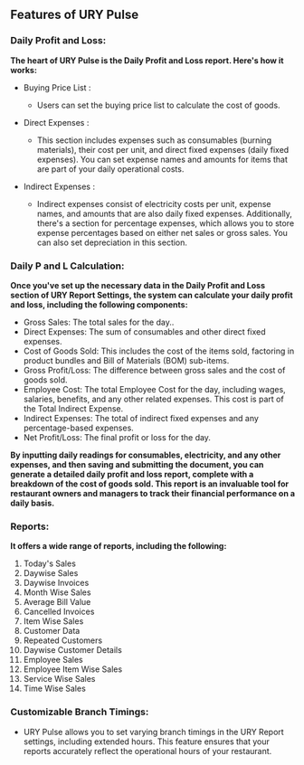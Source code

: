 ## Features of URY Pulse


### Daily Profit and Loss:

**The heart of URY Pulse is the Daily Profit and Loss report. Here's how it works:**

- Buying Price List :
   - Users can set the buying price list to calculate the cost of goods.

- Direct Expenses :
  - This section includes expenses such as consumables (burning materials), their cost per unit, and direct fixed expenses (daily fixed expenses). You can set expense names and amounts for items that are part of your daily operational costs.
  
- Indirect Expenses :
  -  Indirect expenses consist of electricity costs per unit, expense names, and amounts that are also daily fixed expenses. Additionally, there's a section for percentage expenses, which allows you to store expense percentages based on either net sales or gross sales. You can also set depreciation in this section.


### Daily P and L Calculation:

**Once you've set up the necessary data in the Daily Profit and Loss section of URY Report Settings, the system can calculate your daily profit and loss, including the following components:**

 - Gross Sales: The total sales for the day..
 - Direct Expenses: The sum of consumables and other direct fixed expenses.
 - Cost of Goods Sold: This includes the cost of the items sold, factoring in product bundles and Bill of Materials (BOM) sub-items. 
- Gross Profit/Loss: The difference between gross sales and the cost of goods sold.
- Employee Cost: The total Employee Cost for the day, including wages, salaries, benefits, and any other related expenses. This cost is part of the Total Indirect Expense.
- Indirect Expenses: The total of indirect fixed expenses and any percentage-based expenses.
- Net Profit/Loss: The final profit or loss for the day.
 
**By inputting daily readings for consumables, electricity, and any other expenses, and then saving and submitting the document, you can generate a detailed daily profit and loss report, complete with a breakdown of the cost of goods sold. This report is an invaluable tool for restaurant owners and managers to track their financial performance on a daily basis.**


### Reports: 

 **It offers a wide range of reports, including the following:**

1. Today's Sales
2. Daywise Sales
3. Daywise Invoices
4. Month Wise Sales
5. Average Bill Value
6. Cancelled Invoices
7. Item Wise Sales
8. Customer Data
9. Repeated Customers
10. Daywise Customer Details
11. Employee Sales
12. Employee Item Wise Sales
13. Service Wise Sales
14. Time Wise Sales
  

### Customizable Branch Timings: 

- URY Pulse allows you to set varying branch timings in the URY Report settings, including extended hours. This feature ensures that your reports accurately reflect the operational hours of your restaurant.